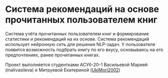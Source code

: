 <h1> Система рекомендаций на основе прочитанных пользователем книг </h1>
Система учёта прочитанных пользователем книг и формирование статистики и рекомендаций на их основе. 
Система рекомендаций использует нейронную сеть для решения NLP-задач.
У пользователя появится возможность подбрать книгу по его вкусу, основываясь на его предпочтениях, ранее прочитанных книгах. 

Проект выполняется студентками АСУб-20-1 Васильевой Марией (malivasileva) и Митруевой Екатериной (<a href = "https://github.com/UkiMori2002">UkiMori2002</a>)
